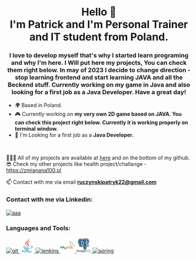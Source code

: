 <h1 align="center">Hello 👋<br>I'm Patrick and I'm Personal Trainer and IT student from Poland. </h1>
<h3 align="center">I love to develop myself that's why I started learn programing and why I'm here. I Will put here my projects, You can check them right below. In may of 2023 I decide to change direction - stop learning frontend and start learning JAVA and all the Beckend stuff. Currently working on my game in Java and also looking for a first job as a Java Developer. Have a great day!</h3>

- 🌍 Based in Poland.
- 🎮 Currently working on **my very own 2D game based on JAVA. You can check this project right below. Currently it is working properly on terminal window.**
- 👀 I'm Looking for a first job as a **Java Developer.**
<br>

👨🏼‍💻 All of my projects are available at [here](https://ruczynski.netlify.app) and on the bottom of my github.
<br>
😎 Check my other projects like health project/challange - https://zmianana100.pl

📫 Contact with me via email **ruczynskipatryk22@gmail.com**

<h3 align="left">Contact with me via Linkedin:</h3>
<p align="left">
<a href="https://www.linkedin.com/in/patryk-ruczyński-4ab5b6219/" target="blank"><img align="center" src="https://raw.githubusercontent.com/rahuldkjain/github-profile-readme-generator/master/src/images/icons/Social/linked-in-alt.svg" alt="aaa" height="30" width="40" /></a>
</p>

<h3 align="left">Languages and Tools:</h3>
<p align="left"> <a href="https://git-scm.com/" target="_blank" rel="noreferrer"> <img src="https://www.vectorlogo.zone/logos/git-scm/git-scm-icon.svg" alt="git" width="40" height="40"/> </a> <a href="https://www.java.com" target="_blank" rel="noreferrer"> <img src="https://raw.githubusercontent.com/devicons/devicon/master/icons/java/java-original.svg" alt="java" width="40" height="40"/> </a> <a href="https://www.jenkins.io" target="_blank" rel="noreferrer"> <img src="https://www.vectorlogo.zone/logos/jenkins/jenkins-icon.svg" alt="jenkins" width="40" height="40"/> </a> <a href="https://www.mysql.com/" target="_blank" rel="noreferrer"> <img src="https://raw.githubusercontent.com/devicons/devicon/master/icons/mysql/mysql-original-wordmark.svg" alt="mysql" width="40" height="40"/> </a> <a href="https://www.postgresql.org" target="_blank" rel="noreferrer"> <img src="https://raw.githubusercontent.com/devicons/devicon/master/icons/postgresql/postgresql-original-wordmark.svg" alt="postgresql" width="40" height="40"/> </a> <a href="https://spring.io/" target="_blank" rel="noreferrer"> <img src="https://www.vectorlogo.zone/logos/springio/springio-icon.svg" alt="spring" width="40" height="40"/> </a> </p>
